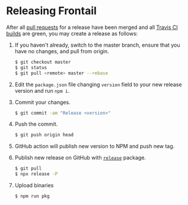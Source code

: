# Releasing Frontail

After all [pull requests](https://github.com/mthenw/frontail/pulls) for a release have been merged and all [Travis CI builds](https://travis-ci.org/mthenw/frontail) are green, you may create a release as follows:

1. If you haven't already, switch to the master branch, ensure that you have no changes, and pull from origin.

    ```sh
    $ git checkout master
    $ git status
    $ git pull <remote> master --rebase
    ```

1. Edit the `package.json` file changing `version` field to your new release version and run `npm i`.

1. Commit your changes.

    ```sh
    $ git commit -am "Release <version>"
    ```

1. Push the commit.

    ```sh
    $ git push origin head
    ```

1. GitHub action will publish new version to NPM and push new tag.

1. Publish new release on GitHub with [`release`](https://github.com/zeit/release) package.

    ```sh
    $ git pull
    $ npx release -P
    ```

1. Upload binaries

    ```sh
    $ npm run pkg
    ```